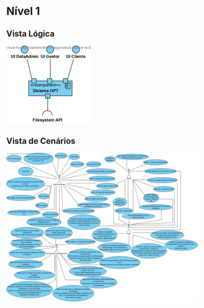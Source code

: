 # Nível 1

## Vista Lógica

![VistaLogica](Nivel1-VistaLogica.jpg)

## Vista de Cenários

![VistaCenarios](Nivel1-VisteaCenarios.jpg)